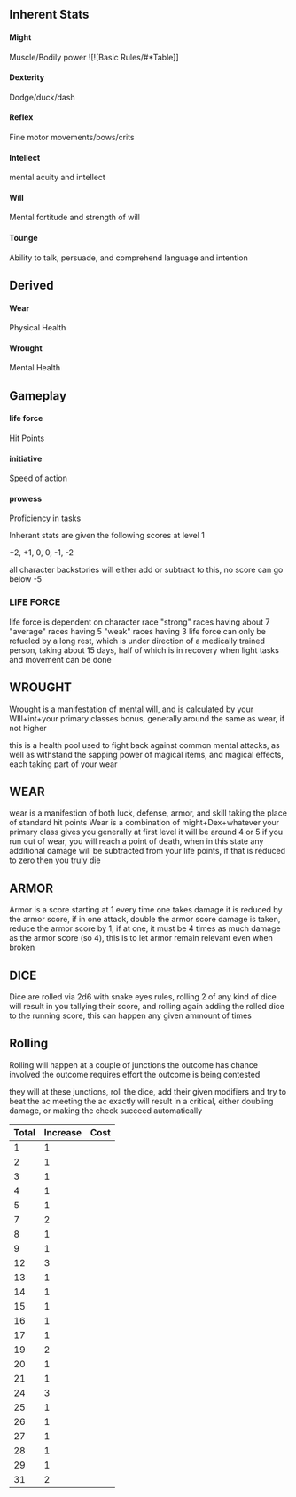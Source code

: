 ## Inherent Stats

#### Might
Muscle/Bodily power
![![Basic Rules/#*Table]]
#### Dexterity
Dodge/duck/dash
#### Reflex
Fine motor movements/bows/crits
#### Intellect
mental acuity and intellect
#### Will
Mental fortitude and strength of will
#### Tounge
Ability to talk, persuade, and comprehend language and intention

## Derived
#### Wear
Physical Health
#### Wrought
Mental Health
## Gameplay
#### life force
Hit Points
#### initiative
Speed of action
#### prowess
Proficiency in tasks


Inherant stats are given the following scores at level 1

+2, +1, 0, 0, -1, -2

all character backstories will either add or subtract to this, no score can go below -5

### **LIFE FORCE**
life force is dependent on character race
"strong" races having about 7
"average" races having 5
"weak" races having 3
life force can only be refueled by a long rest, which is under direction of a medically trained person, taking about 15 days, half of which is in recovery when light tasks and movement can be done

## **WROUGHT**
Wrought is a manifestation of mental will, and is calculated by your WIll+int+your primary classes bonus, generally around the same as wear, if not higher

this is a health pool used to fight back against common mental attacks, as well as withstand the sapping power of magical items, and magical effects, each taking part of your wear
## **WEAR**
wear is a manifestion of both luck, defense, armor, and skill taking the place of standard hit points
Wear is a combination of might+Dex+whatever your primary class gives you
generally at first level it will be around 4 or 5
if you run out of wear, you will reach a point of death, when in this state any additional damage will be subtracted from your life points, if that is reduced to zero then you truly die 

## **ARMOR**
Armor is a score starting at 1
every time one takes damage it is reduced by the armor score, if in one attack, double the armor score damage is taken, reduce the armor score by 1, if at one, it must be 4 times as much damage as the armor score (so 4), this is to let armor remain relevant even when broken


## **DICE**
Dice are rolled via 2d6 with snake eyes rules,  rolling 2 of any kind of dice will result in you tallying their score, and rolling again adding the rolled dice to the running score, this can happen any given ammount of times


## Rolling

Rolling will happen at a couple of junctions
the outcome has chance involved
the outcome requires effort
the outcome is being contested

they will at these junctions, roll the dice, add their given modifiers and try to beat the ac
meeting the ac exactly will result in a critical, either doubling damage, or making the check succeed automatically




| Total | Increase | Cost |
| ----- | -------- | ---- |
| 1     | 1        |      |
| 2     | 1        |      |
| 3     | 1        |      |
| 4     | 1        |      |
| 5     | 1        |      |
| 7     | 2        |      |
| 8     | 1        |      |
| 9     | 1        |      |
| 12    | 3        |      |
| 13    | 1        |      |
| 14    | 1        |      |
| 15    | 1        |      |
| 16    | 1        |      |
| 17    | 1        |      |
| 19    | 2        |      |
| 20    | 1        |      |
| 21    | 1        |      |
| 24    | 3        |      |
| 25    | 1        |      |
| 26    | 1        |      |
| 27    | 1        |      |
| 28    | 1        |      |
| 29    | 1        |      |
| 31    | 2        |      |



